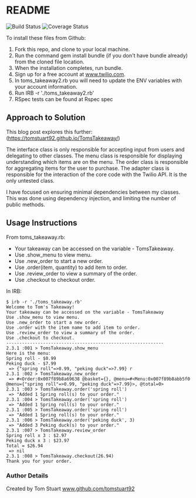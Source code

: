 # README

![Build Status](https://travis-ci.org/makersacademy/takeaway-challenge.svg?branch=master)
![Coverage Status](https://coveralls.io/repos/github/makersacademy/takeaway-challenge/badge.svg?branch=mohamedIssaq)

To install these files from Github:
1. Fork this repo, and clone to your local machine.
2. Run the command gem install bundle (if you don't have bundle already) from the cloned file location.
3. When the installation completes, run bundle.
4. Sign up for a free account at www.twilio.com.
5. In toms_takeaway2.rb you will need to update the ENV variables with your account information.
6. Run IRB -r './toms_takeaway2.rb'
7. RSpec tests can be found at Rspec spec

## Approach to Solution

This blog post explores this further: (https://tomstuart92.github.io/TomsTakeaway/)

The interface class is only responsible for accepting input from users and delegating to other classes.
The menu class is responsible for displaying understanding which items are on the menu.
The order class is responsible for aggregating items for the user to purchase.
The adapter class is responsible for the interaction of the core code with the Twilio API. It is the only untested class.

I have focused on ensuring minimal dependencies between my classes.
This was done using dependency injection, and limiting the number of public methods.

## Usage Instructions
From toms_takeaway.rb:
- Your takeaway can be accessed on the variable - TomsTakeaway.
- Use .show_menu to view menu.
- Use .new_order to start a new order.
- Use .order(item, quantity) to add item to order.
- Use .review_order to view a summary of the order.
- Use .checkout to checkout order.

In IRB:

```
$ irb -r './toms_takeaway.rb'
Welcome to Tom's Takeaway!
Your takeaway can be accessed on the variable - TomsTakeaway
Use .show_menu to view menu.
Use .new_order to start a new order.
Use .order with the item name to add item to order.
Use .review_order to view a summary of the order.
Use .checkout to checkout.
------------------------------------------------------------
2.3.1 :001 > TomsTakeaway.show_menu
Here is the menu:
Spring roll - $0.99
Peking duck - $7.99
 => {"spring roll"=>0.99, "peking duck"=>7.99} r
2.3.1 :002 > TomsTakeaway.new_order
 => #<Order:0x007f89b8a69638 @basket={}, @menu=#<Menu:0x007f89b8abb5f0 @menu={"spring roll"=>0.99, "peking duck"=>7.99}>, @total=0>
2.3.1 :003 > TomsTakeaway.order('spring roll')
 => "Added 1 Spring roll(s) to your order."
2.3.1 :004 > TomsTakeaway.order('spring roll')
 => "Added 1 Spring roll(s) to your order."
2.3.1 :005 > TomsTakeaway.order('spring roll')
 => "Added 1 Spring roll(s) to your order."
2.3.1 :006 > TomsTakeaway.order('peking duck', 3)
 => "Added 3 Peking duck(s) to your order."
2.3.1 :007 > TomsTakeaway.review_order
Spring roll x 3 : $2.97
Peking duck x 3 : $23.97
Total = $26.94
 => nil
2.3.1 :008 > TomsTakeaway.checkout(26.94)
Thank you for your order.
```

### Author Details
Created by Tom Stuart
www.github.com/tomstuart92
